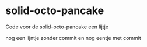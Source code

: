 # solid-octo-pancake
Code voor de solid-octo-pancake
een lijtje

nog een lijntje zonder commit
en nog eentje met commit
